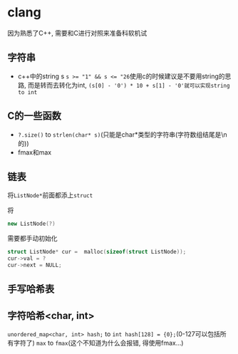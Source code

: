 # clang

因为熟悉了C++, 需要和C进行对照来准备科软机试

## 字符串

- c++中的string s `s >= "1" && s <= "26`使用c的时候建议是不要用string的思路, 而是转而去转化为int, `(s[0] - '0') * 10 + s[1] - '0'就可以实现string to int`

## C的一些函数

- `?.size()` to `strlen(char* s)`(只能是char*类型的字符串(字符数组结尾是\n的))
- fmax和max

## 链表

将`ListNode*`前面都添上`struct`

将
```c++
new ListNode(?)
```
需要都手动初始化
```c
struct ListNode* cur =  malloc(sizeof(struct ListNode));
cur->val = ?
cur->next = NULL;
```

## 手写哈希表

## 字符哈希<char, int>

`unordered_map<char, int> hash;` to `int hash[128] = {0};`(0-127可以包括所有字符了)
`max` to `fmax`(这个不知道为什么会报错, 得使用fmax...)
